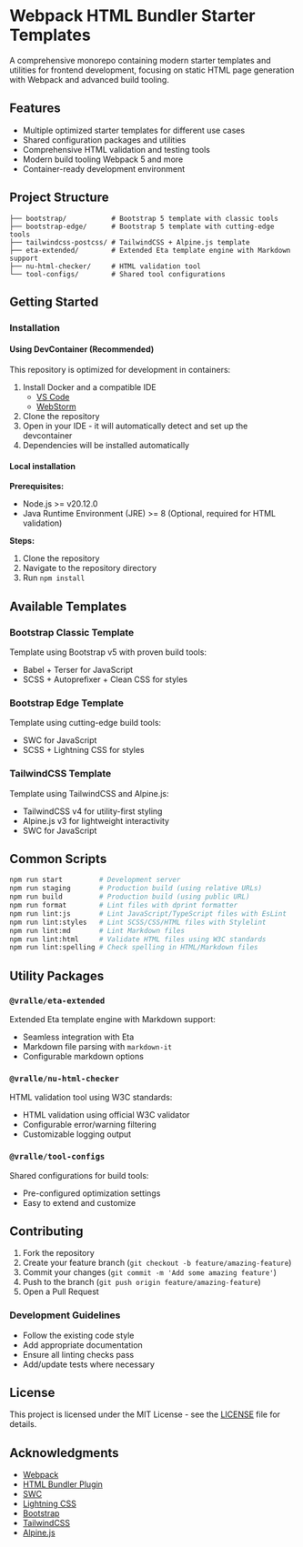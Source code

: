 # Webpack HTML Bundler Starter Templates

A comprehensive monorepo containing modern starter templates and utilities for
frontend development, focusing on static HTML page generation with Webpack
and advanced build tooling.

## Features

- Multiple optimized starter templates for different use cases
- Shared configuration packages and utilities
- Comprehensive HTML validation and testing tools
- Modern build tooling Webpack 5 and more
- Container-ready development environment

## Project Structure

```text
├── bootstrap/           # Bootstrap 5 template with classic tools
├── bootstrap-edge/      # Bootstrap 5 template with cutting-edge tools
├── tailwindcss-postcss/ # TailwindCSS + Alpine.js template
├── eta-extended/        # Extended Eta template engine with Markdown support
├── nu-html-checker/     # HTML validation tool
└── tool-configs/        # Shared tool configurations
```

## Getting Started

### Installation

#### Using DevContainer (Recommended)

This repository is optimized for development in containers:

1. Install Docker and a compatible IDE
   - [VS Code](https://code.visualstudio.com/docs/devcontainers/containers)
   - [WebStorm](https://www.jetbrains.com/help/webstorm/dev-containers-starting-page.html)
2. Clone the repository
3. Open in your IDE - it will automatically detect and set up the devcontainer
4. Dependencies will be installed automatically

#### Local installation

**Prerequisites:**

- Node.js >= v20.12.0
- Java Runtime Environment (JRE) >= 8 (Optional, required for HTML validation)

**Steps:**

1. Clone the repository
2. Navigate to the repository directory
3. Run `npm install`

## Available Templates

### Bootstrap Classic Template

Template using Bootstrap v5 with proven build tools:

- Babel + Terser for JavaScript
- SCSS + Autoprefixer + Clean CSS for styles

### Bootstrap Edge Template

Template using cutting-edge build tools:

- SWC for JavaScript
- SCSS + Lightning CSS for styles

### TailwindCSS Template

Template using TailwindCSS and Alpine.js:

- TailwindCSS v4 for utility-first styling
- Alpine.js v3 for lightweight interactivity
- SWC for JavaScript

## Common Scripts

```bash
npm run start         # Development server
npm run staging       # Production build (using relative URLs)
npm run build         # Production build (using public URL)
npm run format        # Lint files with dprint formatter
npm run lint:js       # Lint JavaScript/TypeScript files with EsLint
npm run lint:styles   # Lint SCSS/CSS/HTML files with Stylelint
npm run lint:md       # Lint Markdown files
npm run lint:html     # Validate HTML files using W3C standards
npm run lint:spelling # Check spelling in HTML/Markdown files
```

## Utility Packages

### `@vralle/eta-extended`

Extended Eta template engine with Markdown support:

- Seamless integration with Eta
- Markdown file parsing with `markdown-it`
- Configurable markdown options

### `@vralle/nu-html-checker`

HTML validation tool using W3C standards:

- HTML validation using official W3C validator
- Configurable error/warning filtering
- Customizable logging output

### `@vralle/tool-configs`

Shared configurations for build tools:

- Pre-configured optimization settings
- Easy to extend and customize

## Contributing

1. Fork the repository
2. Create your feature branch (`git checkout -b feature/amazing-feature`)
3. Commit your changes (`git commit -m 'Add some amazing feature'`)
4. Push to the branch (`git push origin feature/amazing-feature`)
5. Open a Pull Request

### Development Guidelines

- Follow the existing code style
- Add appropriate documentation
- Ensure all linting checks pass
- Add/update tests where necessary

## License

This project is licensed under the MIT License - see the [LICENSE](LICENSE) file
for details.

## Acknowledgments

- [Webpack](https://webpack.js.org/)
- [HTML Bundler Plugin](https://github.com/webdiscus/html-bundler-webpack-plugin)
- [SWC](https://swc.rs/)
- [Lightning CSS](https://lightningcss.dev/)
- [Bootstrap](https://getbootstrap.com/)
- [TailwindCSS](https://tailwindcss.com/)
- [Alpine.js](https://alpinejs.dev/)
